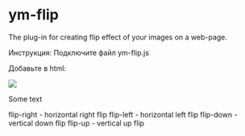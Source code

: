 # ym-flip
The plug-in for creating flip effect of your images on a web-page.

Инструкция:
Подключите файл ym-flip.js
 
Добавьте в html:
    <div class="flip-right">
        <img src="http://placehold.it/250x350">
        <p>Some text</p>
    </div>

flip-right - horizontal right flip
flip-left - horizontal left flip
flip-down - vertical down flip
flip-up - vertical up flip

